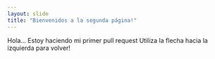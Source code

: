 ```yaml
---
layout: slide
title: "Bienvenidos a la segunda página!"
---
```

Hola... Estoy haciendo mi primer pull request
Utiliza la flecha hacia la izquierda para volver!
